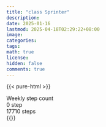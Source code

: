 ```yaml
---
title: "class Sprinter"
description: 
date: 2025-01-16
lastmod: 2025-04-18T02:29:22+08:00
image: 
categories: 
tags: 
math: true
license: 
hidden: false
comments: true
---
```

{{< pure-html >}}
<div class="chart-wrap vertical">
  <div class="title">Weekly step count</div>
  <div class="grid">
    <div class="bottom"> 0 step </div>
    <div class="bar" style="--bar-value:38%;" data-name="6656" title="04-12"></div>
    <div class="bar" style="--bar-value:64%;" data-name="11380" title="04-13"></div>
    <div class="bar" style="--bar-value:100%;" data-name="17710" title="04-14"></div>
    <div class="bar" style="--bar-value:42%;" data-name="7408" title="04-15"></div>
    <div class="bar" style="--bar-value:0%;" data-name="57" title="04-16"></div>
    <div class="bar" style="--bar-value:0%;" data-name="74" title="04-17"></div>
    <div class="bar" style="--bar-value:0%;" data-name="0" title="04-18"></div>
<div class="top"> 17710 steps </div>
  </div>
</div>
{{</ pure-html >}}